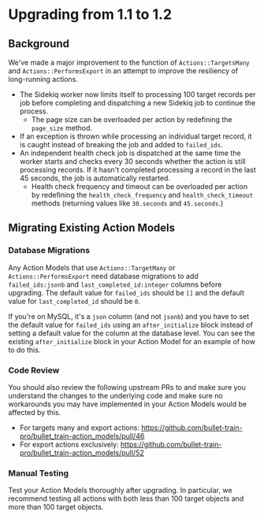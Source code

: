 # Upgrading from 1.1 to 1.2

## Background

We've made a major improvement to the function of `Actions::TargetsMany` and `Actions::PerformsExport` in an attempt to improve the resiliency of long-running actions.

- The Sidekiq worker now limits itself to processing 100 target records per job before completing and dispatching a new Sidekiq job to continue the process. 
  - The page size can be overloaded per action by redefining the `page_size` method.
- If an exception is thrown while processing an individual target record, it is caught instead of breaking the job and added to `failed_ids`.
- An independent health check job is dispatched at the same time the worker starts and checks every 30 seconds whether the action is still processing records. If it hasn't completed processing a record in the last 45 seconds, the job is automatically restarted.
  - Health check frequency and timeout can be overloaded per action by redefining the `health_check_frequency` and `health_check_timeout` methods (returning values like `30.seconds` and `45.seconds`.)

## Migrating Existing Action Models

### Database Migrations
Any Action Models that use `Actions::TargetMany` or `Actions::PerformsExport` need database migrations to add `failed_ids:jsonb` and `last_completed_id:integer` columns before upgrading. The default value for `failed_ids` should be `[]` and the default value for `last_completed_id` should be `0`.

If you're on MySQL, it's a `json` column (and not `jsonb`) and you have to set the default value for `failed_ids` using an `after_initialize` block instead of setting a default value for the column at the database level. You can see the existing `after_initialize` block in your Action Model for an example of how to do this.

### Code Review
You should also review the following upstream PRs to and make sure you understand the changes to the underlying code and make sure no workarounds you may have implemented in your Action Models would be affected by this. 

 - For targets many and export actions: https://github.com/bullet-train-pro/bullet_train-action_models/pull/46 
 - For export actions exclusively: https://github.com/bullet-train-pro/bullet_train-action_models/pull/52

### Manual Testing
Test your Action Models thoroughly after upgrading. In particular, we recommend testing all actions with both less than 100 target objects and more than 100 target objects.
